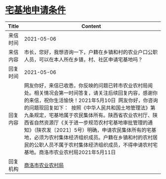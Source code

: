 # <a href="http://www.shangluo.gov.cn/zmhd/ldxxxx.jsp?urltype=leadermail.LeaderMailContentUrl&wbtreeid=1112&leadermailid=7210">宅基地申请条件</a>
|Title|Content|
|:---:|---|
|来信时间|2021-05-06|
|来信内容|市长，您好，我想咨询一下，户籍在乡镇和村的农业户口公职人员，可以在本人所在乡镇，村、社区申请宅基地吗？|
|回复时间|2021-05-06|
|回复内容|网友你好，来信已收悉，你反映的问题已转市农业农村局阅处。相关情况会第一时间答复，请关注后续回复内容，感谢你的来信，祝你生活愉快！2021年5月10日  网友你好，你咨询的问题现回复如下：  按照《中华人民共和国土地管理法》第九条规定，宅基地属于农民集体所有。陕西省农业农村厅、陕西省自然资源厅《关于进一步规范农村宅基地审批管理的通知》（陕农发〔2021〕5号）明确，申请农民集体所有的宅基地，必须为农村集体经济组织成员。户籍在乡镇和村的农村居民的公职人员不属于农村集体经济组织成员，不得申请农村宅基地。商洛市农业农村局2021年5月11日|
|回复机构|<a href="../../categories/agencies/商洛市农业农村局.md">商洛市农业农村局</a>|